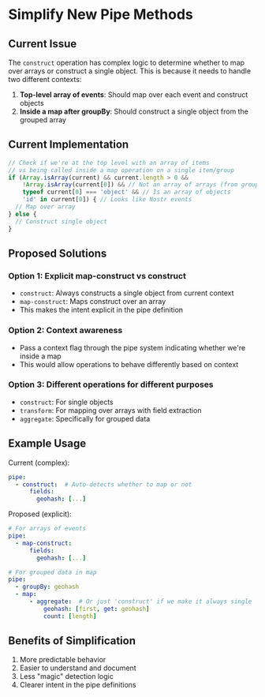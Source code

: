 # Simplify New Pipe Methods

## Current Issue
The `construct` operation has complex logic to determine whether to map over arrays or construct a single object. This is because it needs to handle two different contexts:

1. **Top-level array of events**: Should map over each event and construct objects
2. **Inside a map after groupBy**: Should construct a single object from the grouped array

## Current Implementation
```typescript
// Check if we're at the top level with an array of items
// vs being called inside a map operation on a single item/group
if (Array.isArray(current) && current.length > 0 && 
    !Array.isArray(current[0]) && // Not an array of arrays (from groupBy)
    typeof current[0] === 'object' && // Is an array of objects
    'id' in current[0]) { // Looks like Nostr events
  // Map over array
} else {
  // Construct single object
}
```

## Proposed Solutions

### Option 1: Explicit map-construct vs construct
- `construct`: Always constructs a single object from current context
- `map-construct`: Maps construct over an array
- This makes the intent explicit in the pipe definition

### Option 2: Context awareness
- Pass a context flag through the pipe system indicating whether we're inside a map
- This would allow operations to behave differently based on context

### Option 3: Different operations for different purposes
- `construct`: For single objects
- `transform`: For mapping over arrays with field extraction
- `aggregate`: Specifically for grouped data

## Example Usage
Current (complex):
```yaml
pipe:
  - construct:  # Auto-detects whether to map or not
      fields:
        geohash: [...]
```

Proposed (explicit):
```yaml
# For arrays of events
pipe:
  - map-construct:
      fields:
        geohash: [...]

# For grouped data in map
pipe:
  - groupBy: geohash
  - map:
      - aggregate:  # Or just 'construct' if we make it always single
          geohash: [first, get: geohash]
          count: [length]
```

## Benefits of Simplification
1. More predictable behavior
2. Easier to understand and document
3. Less "magic" detection logic
4. Clearer intent in the pipe definitions